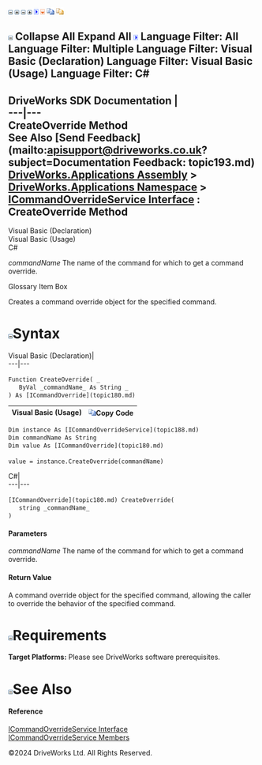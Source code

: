 ![](dotnetimages/collapse.gif) ![](dotnetimages/expand.gif) ![](dotnetimages/collapse.gif) ![](dotnetimages/expand.gif) ![](dotnetimages/drpdown.gif) ![](dotnetimages/drpdown_orange.gif) ![](dotnetimages/copycode.gif) ![](dotnetimages/copycodeHighlight.gif)

![](dotnetimages/collapse.gif) Collapse All Expand All ![](dotnetimages/drpdown.gif) Language Filter: All  Language Filter: Multiple  Language Filter: Visual Basic (Declaration) Language Filter: Visual Basic (Usage) Language Filter: C#  
---  
DriveWorks SDK Documentation  |   
---|---  
CreateOverride Method   
See Also [Send Feedback](mailto:apisupport@driveworks.co.uk?subject=Documentation Feedback: topic193.md)  
[DriveWorks.Applications Assembly](topic13.md) > [DriveWorks.Applications Namespace](topic16.md) > [ICommandOverrideService Interface](topic188.md) : CreateOverride Method  
---  
  
Visual Basic (Declaration)    
Visual Basic (Usage)    
C# 

_commandName_
    The name of the command for which to get a command override.

Glossary Item Box

Creates a command override object for the specified command. 

# ![](dotnetimages/collapse.gif)Syntax

Visual Basic (Declaration)|   
---|---  
      
    
    Function CreateOverride( _
       ByVal _commandName_ As String _
    ) As [ICommandOverride](topic180.md)  
  
Visual Basic (Usage)| ![](dotnetimages/copycode.gif)Copy Code  
---|---  
      
    
    Dim instance As [ICommandOverrideService](topic188.md)
    Dim commandName As String
    Dim value As [ICommandOverride](topic180.md)
     
    value = instance.CreateOverride(commandName)  
  
C#|   
---|---  
      
    
    [ICommandOverride](topic180.md) CreateOverride( 
       string _commandName_
    )  
  
#### Parameters

 _commandName_
    The name of the command for which to get a command override.

#### Return Value

A command override object for the specified command, allowing the caller to override the behavior of the specified command.

# ![](dotnetimages/collapse.gif)Requirements

**Target Platforms:** Please see DriveWorks software prerequisites.

# ![](dotnetimages/collapse.gif)See Also

#### Reference

[ICommandOverrideService Interface](topic188.md)   
[ICommandOverrideService Members](topic189.md)

©2024 DriveWorks Ltd. All Rights Reserved.
